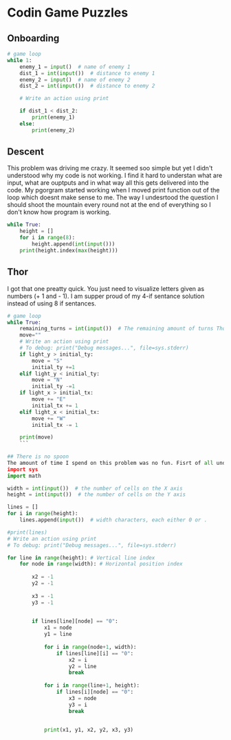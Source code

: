 Codin Game Puzzles
=======================

## Onboarding
```.py
# game loop
while 1:
    enemy_1 = input()  # name of enemy 1
    dist_1 = int(input())  # distance to enemy 1
    enemy_2 = input()  # name of enemy 2
    dist_2 = int(input())  # distance to enemy 2

    # Write an action using print

    if dist_1 < dist_2:
        print(enemy_1)
    else:
        print(enemy_2)
```

## Descent
This problem was driving me crazy. It seemed soo simple but yet I didn't understood why my code is not working. I find it hard to understan what are input, what are ouptputs and in what way all this gets delivered into the code. My pgorgram started working when I moved print function out of the loop which doesnt make sense to me. The way I undesrtood the question I should shoot the mountain every round not at the end of everything so I don't know how program is working.
```.py
while True:
    height = []
    for i in range(8):
        height.append(int(input()))
    print(height.index(max(height)))
```

## Thor
I got that one preatty quick. You just need to visualize letters given as numbers (+ 1 and - 1). I am supper proud of my 4-if sentance solution instead of using 8 if sentances.
```.py
# game loop
while True:
    remaining_turns = int(input())  # The remaining amount of turns Thor can move. Do not remove this line.
    move=""
    # Write an action using print
    # To debug: print("Debug messages...", file=sys.stderr)
    if light_y > initial_ty:
        move = "S"
        initial_ty +=1
    elif light_y < initial_ty:
        move = "N"
        initial_ty -=1
    if light_x > initial_tx:
        move += "E"
        initial_tx += 1
    elif light_x < initial_tx:
        move += "W"
        initial_tx -= 1

    print(move)
    ```
    
## There is no spoon
The amount of time I spend on this problem was no fun. Fisrt of all understanding theese problems as I already mentioned is always the hardest part. I don't like this concept of problems at all. When I figured out what game wants from me I figgured out most of the program preaty quick but it was not working and I couldn find a solution. After spending over an hour on this problem I decided to finnish it next day. I talked to classmates about this problem and today I finished it preaty quick.
import sys
import math

width = int(input())  # the number of cells on the X axis
height = int(input())  # the number of cells on the Y axis

lines = []
for i in range(height):
    lines.append(input())  # width characters, each either 0 or .

#print(lines)
# Write an action using print
# To debug: print("Debug messages...", file=sys.stderr)

for line in range(height): # Vertical line index
    for node in range(width): # Horizontal position index
        
        x2 = -1
        y2 = -1
        
        x3 = -1
        y3 = -1
        

        if lines[line][node] == "0":
            x1 = node
            y1 = line
            
            for i in range(node+1, width):
                if lines[line][i] == "0":
                    x2 = i
                    y2 = line
                    break
                
            for i in range(line+1, height):
                if lines[i][node] == "0":
                    x3 = node
                    y3 = i
                    break
                    

            print(x1, y1, x2, y2, x3, y3)
